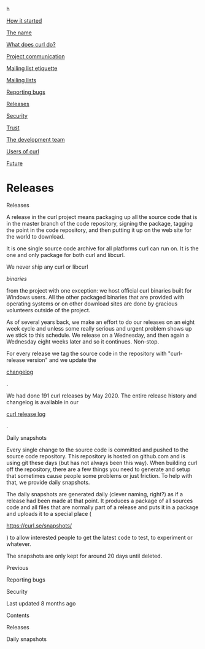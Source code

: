 h
<a href="started.html" class="navButton-94f2579c--pageItemWithChildrenNested-2c5d8183--navButtonClickable-161b88ca">

<span class="text-4505230f--UIH300-2063425d--textContentFamily-49a318e1--navButtonLabel-14a4968f">How it started</span>

</a>

<a href="name.html" class="navButton-94f2579c--pageItemWithChildrenNested-2c5d8183--navButtonClickable-161b88ca">

<span class="text-4505230f--UIH300-2063425d--textContentFamily-49a318e1--navButtonLabel-14a4968f">The name</span>

</a>

<a href="does.html" class="navButton-94f2579c--pageItemWithChildrenNested-2c5d8183--navButtonClickable-161b88ca">

<span class="text-4505230f--UIH300-2063425d--textContentFamily-49a318e1--navButtonLabel-14a4968f">What does curl do?</span>

</a>

<a href="comm.html" class="navButton-94f2579c--pageItemWithChildrenNested-2c5d8183--navButtonClickable-161b88ca">

<span class="text-4505230f--UIH300-2063425d--textContentFamily-49a318e1--navButtonLabel-14a4968f">Project communication</span>

</a>

<a href="etiquette.html" class="navButton-94f2579c--pageItemWithChildrenNested-2c5d8183--navButtonClickable-161b88ca">

<span class="text-4505230f--UIH300-2063425d--textContentFamily-49a318e1--navButtonLabel-14a4968f">Mailing list etiquette</span>

</a>

<a href="maillists.html" class="navButton-94f2579c--pageItemWithChildrenNested-2c5d8183--navButtonClickable-161b88ca">

<span class="text-4505230f--UIH300-2063425d--textContentFamily-49a318e1--navButtonLabel-14a4968f">Mailing lists</span>

</a>

<a href="bugs.html" class="navButton-94f2579c--pageItemWithChildrenNested-2c5d8183--navButtonClickable-161b88ca">

<span class="text-4505230f--UIH300-2063425d--textContentFamily-49a318e1--navButtonLabel-14a4968f">Reporting bugs</span>

</a>

<a href="releases.html" class="navButton-94f2579c--pageItemWithChildrenNested-2c5d8183--navButtonClickable-161b88ca--navButtonOpened-6a88552e">

<span class="text-4505230f--UIH300-2063425d--textContentFamily-49a318e1--navButtonLabel-14a4968f">Releases</span>

</a>

<a href="security.html" class="navButton-94f2579c--pageItemWithChildrenNested-2c5d8183--navButtonClickable-161b88ca">

<span class="text-4505230f--UIH300-2063425d--textContentFamily-49a318e1--navButtonLabel-14a4968f">Security</span>

</a>

<a href="trust.html" class="navButton-94f2579c--pageItemWithChildrenNested-2c5d8183--navButtonClickable-161b88ca">

<span class="text-4505230f--UIH300-2063425d--textContentFamily-49a318e1--navButtonLabel-14a4968f">Trust</span>

</a>

<a href="devteam.html" class="navButton-94f2579c--pageItemWithChildrenNested-2c5d8183--navButtonClickable-161b88ca">

<span class="text-4505230f--UIH300-2063425d--textContentFamily-49a318e1--navButtonLabel-14a4968f">The development team</span>

</a>

<a href="users.html" class="navButton-94f2579c--pageItemWithChildrenNested-2c5d8183--navButtonClickable-161b88ca">

<span class="text-4505230f--UIH300-2063425d--textContentFamily-49a318e1--navButtonLabel-14a4968f">Users of curl</span>

</a>

<a href="future.html" class="navButton-94f2579c--pageItemWithChildrenNested-2c5d8183--navButtonClickable-161b88ca">

<span class="text-4505230f--UIH300-2063425d--textContentFamily-49a318e1--navButtonLabel-14a4968f">Future</span>

</a>

# <span class="text-4505230f--DisplayH900-bfb998fa--textContentFamily-49a318e1">Releases</span>

<span class="text-4505230f--UIH300-2063425d--textUIFamily-5ebd8e40--text-8ee2c8b2">

</span>

<span class="text-4505230f--UIH300-2063425d--textUIFamily-5ebd8e40--text-8ee2c8b2">

</span>

<span class="text-4505230f--HeadingH700-04e1a2a3--textContentFamily-49a318e1">

<span data-key="9be583c49a464c2da99bcac6a95d0002">

<span data-offset-key="9be583c49a464c2da99bcac6a95d0002:0">Releases</span>

</span>

</span>

<span class="text-4505230f--TextH400-3033861f--textContentFamily-49a318e1">

<span data-key="906458b3a69a45bc92cda6860f589d4c">

<span data-offset-key="906458b3a69a45bc92cda6860f589d4c:0">A release in the curl project means packaging up all the source code that is in the master branch of the code repository, signing the package, tagging the point in the code repository, and then putting it up on the web site for the world to download.</span>

</span>

</span>

<span class="text-4505230f--TextH400-3033861f--textContentFamily-49a318e1">

<span data-key="d2425e1824a741bc8dc2834aaea451be">

<span data-offset-key="d2425e1824a741bc8dc2834aaea451be:0">It is one single source code archive for all platforms curl can run on. It is the one and only package for both curl and libcurl.</span>

</span>

</span>

<span class="text-4505230f--TextH400-3033861f--textContentFamily-49a318e1">

<span data-key="fd64dbff8c554dd7955f35ae06c2f1b1">

<span data-offset-key="fd64dbff8c554dd7955f35ae06c2f1b1:0">We never ship any curl or libcurl </span>

<span data-offset-key="fd64dbff8c554dd7955f35ae06c2f1b1:1">_binaries_</span>

<span data-offset-key="fd64dbff8c554dd7955f35ae06c2f1b1:2"> from the project with one exception: we host official curl binaries built for Windows users. All the other packaged binaries that are provided with operating systems or on other download sites are done by gracious volunteers outside of the project.</span>

</span>

</span>

<span class="text-4505230f--TextH400-3033861f--textContentFamily-49a318e1">

<span data-key="b5368eba622b4ce485734c64d98b70af">

<span data-offset-key="b5368eba622b4ce485734c64d98b70af:0">As of several years back, we make an effort to do our releases on an eight week cycle and unless some really serious and urgent problem shows up we stick to this schedule. We release on a Wednesday, and then again a Wednesday eight weeks later and so it continues. Non-stop.</span>

</span>

</span>

<span class="text-4505230f--TextH400-3033861f--textContentFamily-49a318e1">

<span data-key="db414c66989b476ba913734031c55e48">

<span data-offset-key="db414c66989b476ba913734031c55e48:0">For every release we tag the source code in the repository with "curl-release version" and we update the </span>

</span>

<a href="https://curl.se/changes.html" class="link-a079aa82--primary-53a25e66--link-faf6c434">

<span data-key="93ed6ca061064ccaad49f2bd81171b29">

<span data-offset-key="93ed6ca061064ccaad49f2bd81171b29:0">changelog</span>

</span>

</a>

<span data-key="8646ebc0ff8144beb0794103b2b683c7">

<span data-offset-key="8646ebc0ff8144beb0794103b2b683c7:0">.</span>

</span>

</span>

<span class="text-4505230f--TextH400-3033861f--textContentFamily-49a318e1">

<span data-key="8014f94f62564345aab51293c7522498">

<span data-offset-key="8014f94f62564345aab51293c7522498:0">We had done 191 curl releases by May 2020. The entire release history and changelog is available in our </span>

</span>

<a href="https://curl.se/docs/releases.html" class="link-a079aa82--primary-53a25e66--link-faf6c434">

<span data-key="d6492f6fea3e41488c3c5e5379e2c9e6">

<span data-offset-key="d6492f6fea3e41488c3c5e5379e2c9e6:0">curl release log</span>

</span>

</a>

<span data-key="51b7c92553c446b69744f592de45f470">

<span data-offset-key="51b7c92553c446b69744f592de45f470:0">.</span>

</span>

</span>

<span class="text-4505230f--HeadingH700-04e1a2a3--textContentFamily-49a318e1">

<span data-key="34f30f5b391149a2a0ec74f7c5812c6a">

<span data-offset-key="34f30f5b391149a2a0ec74f7c5812c6a:0">Daily snapshots</span>

</span>

</span>

<span class="text-4505230f--TextH400-3033861f--textContentFamily-49a318e1">

<span data-key="77d6c1219d8b40469e5baa322b489b69">

<span data-offset-key="77d6c1219d8b40469e5baa322b489b69:0">Every single change to the source code is committed and pushed to the source code repository. This repository is hosted on github.com and is using git these days (but has not always been this way). When building curl off the repository, there are a few things you need to generate and setup that sometimes cause people some problems or just friction. To help with that, we provide daily snapshots.</span>

</span>

</span>

<span class="text-4505230f--TextH400-3033861f--textContentFamily-49a318e1">

<span data-key="b43d442f15024e63a95126c63446cf49">

<span data-offset-key="b43d442f15024e63a95126c63446cf49:0">The daily snapshots are generated daily (clever naming, right?) as if a release had been made at that point. It produces a package of all sources code and all files that are normally part of a release and puts it in a package and uploads it to a special place (</span>

</span>

<a href="https://curl.se/snapshots/" class="link-a079aa82--primary-53a25e66--link-faf6c434">

<span data-key="d4c436c073ad4807aa5fcdb4b89430db">

<span data-offset-key="d4c436c073ad4807aa5fcdb4b89430db:0">https://curl.se/snapshots/</span>

</span>

</a>

<span data-key="e0907287278c433eb92782f7549aae2b">

<span data-offset-key="e0907287278c433eb92782f7549aae2b:0">) to allow interested people to get the latest code to test, to experiment or whatever.</span>

</span>

</span>

<span class="text-4505230f--TextH400-3033861f--textContentFamily-49a318e1">

<span data-key="72a61eddfda44f2b84f75db606ba2583">

<span data-offset-key="72a61eddfda44f2b84f75db606ba2583:0">The snapshots are only kept for around 20 days until deleted.</span>

</span>

</span>

<a href="bugs.html" class="reset-3c756112--card-6570f064--whiteCard-fff091a4--cardPrevious-56a5e674">

</a>

<span class="text-4505230f--TextH200-a3425406--textContentFamily-49a318e1">Previous</span>

<span class="text-4505230f--UIH400-4e41e82a--textContentFamily-49a318e1">Reporting bugs</span>

<a href="security.html" class="reset-3c756112--card-6570f064--whiteCard-fff091a4--cardNext-19241c42">

</a>

<span class="text-4505230f--UIH400-4e41e82a--textContentFamily-49a318e1">Security</span>

<span class="text-4505230f--TextH200-a3425406--textContentFamily-49a318e1">Last updated 8 months ago</span>

<span class="text-4505230f--InfoH100-1e92e1d1--textContentFamily-49a318e1">Contents</span>

<a href="releases.html#releases" class="reset-3c756112--menuItem-aa02f6ec--menuItemLight-757d5235--menuItemInline-173bdf97--pageTocItem-f4427024">

</a>

<span class="text-4505230f--UIH300-2063425d--textContentFamily-49a318e1">

<span class="text-4505230f--UIH200-50ead35f--textContentFamily-49a318e1">Releases</span>

</span>

<a href="releases.html#daily-snapshots" class="reset-3c756112--menuItem-aa02f6ec--menuItemLight-757d5235--menuItemInline-173bdf97--pageTocItem-f4427024">

</a>

<span class="text-4505230f--UIH300-2063425d--textContentFamily-49a318e1">

<span class="text-4505230f--UIH200-50ead35f--textContentFamily-49a318e1">Daily snapshots</span>

</span>
